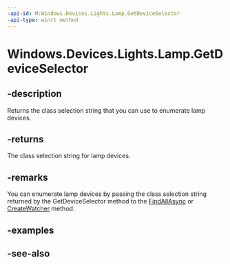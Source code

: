 ```yaml
---
-api-id: M:Windows.Devices.Lights.Lamp.GetDeviceSelector
-api-type: winrt method
---
```


<!-- Method syntax
public string GetDeviceSelector()
-->

# Windows.Devices.Lights.Lamp.GetDeviceSelector

## -description
Returns the class selection string that you can use to enumerate lamp devices.

## -returns
The class selection string for lamp devices.

## -remarks
You can enumerate lamp devices by passing the class selection string returned by the GetDeviceSelector method to the [FindAllAsync](/uwp/api/windows.devices.enumeration.deviceinformation.findallasync) or [CreateWatcher](/uwp/api/windows.devices.enumeration.deviceinformation.createwatcher) method.

## -examples

## -see-also

